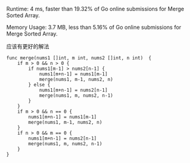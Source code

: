 Runtime: 4 ms, faster than 19.32% of Go online submissions for Merge Sorted Array.

Memory Usage: 3.7 MB, less than 5.16% of Go online submissions for Merge Sorted Array.

应该有更好的解法
```
func merge(nums1 []int, m int, nums2 []int, n int)  {
    if m > 0 && n > 0 {
        if nums1[m-1] > nums2[n-1] {
            nums1[m+n-1] = nums1[m-1]
            merge(nums1, m-1, nums2, n)
        } else {
            nums1[m+n-1] = nums2[n-1]
            merge(nums1, m, nums2, n-1)
        }
    }
    if m > 0 && n == 0 {
        nums1[m+n-1] = nums1[m-1]
        merge(nums1, m-1, nums2, n)
    } 
    if n > 0 && m == 0 {
        nums1[m+n-1] = nums2[n-1]
        merge(nums1, m, nums2, n-1)
    }
}
```
